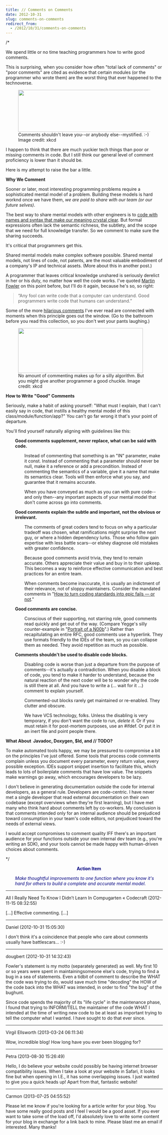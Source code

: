 ```yaml
---
title: // Comments on Comments
date: 2012-10-31
slug: comments-on-comments
redirect_from:
  - /2012/10/31/comments-on-comments
---
```


/*

We spend little or no time teaching programmers how to write good comments.

This is surprising, when you consider how often "total lack of comments" or "poor comments" are cited as evidence that certain modules (or the programmer who wrote them) are the worst thing that ever happened to the technoverse.

<figure><img alt="" src="http://imgs.xkcd.com/comics/commented.png" height="135" width="500" /><figcaption>Comments shouldn't leave you--or anybody else--mystified. :-) Image credit: xkcd</figcaption></figure>

I happen to think that there are much yuckier tech things than poor or missing comments in code. But I still think our general level of comment proficiency is lower than it should be.

Here is my attempt to raise the bar a little.

<strong>Why We Comment</strong>

Sooner or later, most interesting programming problems require a sophisticated mental model of a problem. Building these models is hard worknd once we have them, <em>we are paid to share with our team (or our future selves)</em>.

The best way to share mental models with other engineers is<!--more--> to <a title="Good Code Is Named Right" href="good-code-is-named-right.md" target="_blank">code with names and syntax that make our meaning crystal clear</a>. But formal expressions often lack the semantic richness, the subtlety, and the scope that we need for full knowledge transfer. So we comment to make sure the sharing succeeds.

It's critical that programmers get this.

Shared mental models make complex software possible. Shared mental models, not lines of code, not patents, are the most valuable embodiment of a company's IP and technical assets. (More about this in another post.)

A programmer that leaves critical knowledge unshared is seriously derelict in her or his duty, no matter how well the code works. I've quoted <a class="zem_slink" title="Martin Fowler" href="http://martinfowler.com/" target="_blank" rel="homepage">Martin Fowler</a> on this point before, but I'll do it again, because he's so, so right:
<blockquote>“Any fool can write code that a computer can understand. Good programmers write code that humans can understand.”</blockquote>
Some of the more <a href="http://stackoverflow.com/questions/184618/what-is-the-best-comment-in-source-code-you-have-ever-encountered" target="_blank">hilarious comments</a> I've ever read are connected with moments when this principle goes out the window. (Go to the bathroom before you read this collection, so you don't wet your pants laughing.)

<figure><img alt="" src="http://imgs.xkcd.com/comics/random_number.png" height="144" width="400" /><figcaption>No amount of commenting makes up for a silly algorithm. But you might give another programmer a good chuckle. Image credit: xkcd</figcaption></figure>

<strong>How to Write "Good" Comments</strong>

Seriously, make a habit of asking yourself: "What must I explain, that I can't easily say in code, that instills a healthy mental model of this class/module/function/app?" You can't go far wrong it that's your point of departure.

You'll find yourself naturally aligning with guidelines like this:
<p style="padding-left:30px;"><strong>Good comments supplement, never replace, what can be said with code.</strong></p>
<p style="padding-left:60px;">Instead of commenting that something is an "IN" parameter, make it const. Instead of commenting that a parameter should never be null, make it a reference or add a precondition. Instead of commenting the semantics of a variable, give it a name that make its semantics clear. Tools will then enforce what you say, and guarantee that it remains accurate.</p>
<p style="padding-left:60px;">When you have conveyed as much as you can with pure code--and only then--any important aspects of your mental model that don't come across go into comments.</p>
<p style="padding-left:30px;"><strong>Good comments explain the subtle and important, not the obvious or irrelevant.</strong></p>
<p style="padding-left:60px;">The comments of great coders tend to focus on why a particular tradeoff was chosen, what ramifications might surprise the next guy, or where a hidden dependency lurks. Those who follow gain expertise with less battle scars--or elshey diagnose old mistakes with greater confidence.</p>
<p style="padding-left:60px;">Because good comments avoid trivia, they tend to remain accurate. Others appreciate their value and buy in to their upkeep. This becomes a way to reinforce effective communication and best practices for an entire team.</p>
<p style="padding-left:60px;">When comments become inaccurate, it is usually an indictment of their relevance, not of sloppy maintainers. Consider the mandated comments in "<a title="How to turn coding standards into epic fails — or not" href="coding-standards.md">How to turn coding standards into epic fails — or not</a>."</p>
<p style="padding-left:30px;"><strong>Good comments are concise.</strong></p>
<p style="padding-left:60px;">Conscious of their supporting, not starring role, good comments read quickly and get out of the way. (Compare Yegge's silly counter-example in "<a title="example of ridiculously verbose comment" href="http://steve-yegge.blogspot.com/2008/02/portrait-of-n00b.html" target="_blank">Portrait of a N00b</a>".) Rather than recapitulating an entire RFC, good comments use a hyperlink. They use formats friendly to the IDEs of the team, so you can collapse them as needed. They avoid repetition as much as possible.</p>
<p style="padding-left:30px;"><strong>Comments shouldn't be used to disable code blocks.</strong></p>
<p style="padding-left:60px;">Disabling code is worse than just a departure from the purpose of comments--it's actually a contradiction. When you disable a block of code, you tend to make it harder to understand, because the natural reaction of the next coder will be to wonder why the code is still there at all. And you have to write a (... wait for it ...) comment to explain yourself.</p>
<p style="padding-left:60px;">Commented-out blocks rarely get maintained or re-enabled. They clutter and obscure.</p>
<p style="padding-left:60px;">We have VCS technology, folks. Unless the disabling is very temporary, if you don't want the code to run, <em>delete it</em>. Or if you must retain it for post-mortem purposes, use an #ifdef. Or put it in an inert file and point people there.</p>
<strong>What About  Javadoc, Doxygen, $Id, and // TODO?</strong>

To make automated tools happy, we may be pressured to compromise a bit on the principles I've just offered. Some tools that process code comments complain unless you document every parameter, every return value, every possible exception. IDEs support snippet insertion to facilitate this, which leads to lots of boilerplate comments that have low value. The snippets make warnings go away, which encourages developers to be lazy.

I don't believe in generating documentation outside the code for internal developers, as a general rule. Developers are code-centric. I have never met a single developer that read external documentation on their own codebase (except overviews when they're first learning), but I have met many who think hard about comments left by co-workers. My conclusion is that comments intended only for an internal audience should be prejudiced toward consumption in your team's code editors, not prejudiced toward the needs of external views.

I would accept compromises to comment quality IFF there's an important audience for your functions outside your own internal dev team (e.g., you're writing an SDK), and your tools cannot be made happy with human-driven choices about comments.

*/
<p style="padding-left:30px;text-align:center;"><strong><span style="color:#000080;">Action Item</span></strong></p>
<p style="padding-left:30px;"><em><span style="color:#000080;">Make thoughtful improvements to one function where you know it's hard for others to build a complete and accurate mental model.</span></em></p>



---

All I Really Need To Know I Didn&#8217;t Learn In Compugarten &laquo; Codecraft (2012-11-15 08:32:55)

[...] Effective commenting. [...]

---

Daniel (2012-10-31 15:05:30)

I don't think it's a coincidence that people who care about comments usually have battlescars... :-)

---

dougbert (2012-10-31 14:32:43)

Fowler's statement is my motto (separately generated) as well. My first 10  or so years were spent in maintainingsomeone else's code, trying to find a bug in a sea of statements.  Even a tidbit of comment to describe the WHAT the code was trying to do, would save much time "decoding" the HOW of the code back into the WHAT was intended, in order to find "the bug" of the bughunt.

Since code spends the majority of its "life cycle" in the maintenance phase, I found that trying to INFORM/TELL the maintainer of the code WHAT I intended at the time of writing new code to be at least as important trying to tell the computer what I wanted. I have sought to do that ever since.





---

Virgil Ellsworth (2013-03-24 06:11:34)

Wow, incredible blog! How long have you ever been blogging for?





---

Petra (2013-08-30 15:26:49)

Hello, I do believe your website could possibly be having internet browser compatibility issues.
When I take a look at your website in Safari, it looks fine but when opening in I.E., 
it has some overlapping issues. I just wanted to give you a quick 
heads up! Apart from that, fantastic website!

---

Carmon (2013-07-25 04:55:52)

Please let me know if you're looking for a article writer for your blog. You have some really good posts and I feel I would be a good asset. If you ever want to take some of the load off, I'd absolutely love to write some content 
for your blog in exchange for a link back to mine. Please blast 
me an email if interested. Many thanks!







